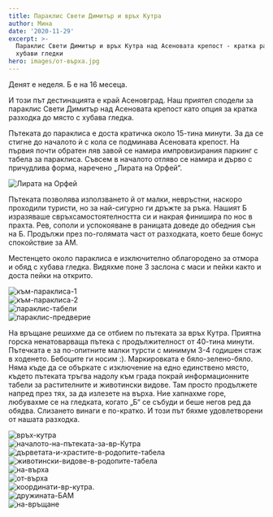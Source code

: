 ```yaml
---
title: Параклис Свети Димитър и връх Кутра
author: Мина
date: '2020-11-29'
excerpt: >-
  Параклис Свети Димитър и връх Кутра над Асеновата крепост - кратка разходка с
  хубави гледки
hero: images/от-върха.jpg
---
```

Денят е неделя. Б е на 16 месеца.

И този път дестинацията е край Асеновград. Наш приятел сподели за параклис Свети Димитър над Асеновата крепост като опция за кратка разходка до място с хубава гледка.

Пътеката до параклиса е доста кратичка около 15-тина минути. За да се стигне до началото ѝ с кола се подминава Асеновата крепост. На първия почти обратен ляв завой се намира импровизирания паркинг с табела за параклиса. Съвсем в началото отляво се намира и дърво с причудлива форма, наречено „Лирата на Орфей“. 

<div className="Image__Small">
  <img
    src="./images/lirata-na-orfey.jpg"
    title="Лирата на Орфей"
    alt="Лирата на Орфей"
  />
</div>

Пътеката позволява използването й от малки, невръстни, наскоро проходили туристи, но за най-сигурно ги дръжте за ръка. Нашият Б изразяваше свръхсамостоятелността си и накрая финишира по нос в прахта. Рев, сополи и успокояване в раницата доведе до обедния сън на Б. Продължи през по-голямата част от разходката, което беше бонус спокойствие за АМ.

Местенцето около параклиса е изключително облагородено за отмора и обяд с хубава гледка. Видяхме поне 3 заслона с маси и пейки както и доста пейки на открито.

<div className="Image__Small">
  <img src="./images/към-параклиса-1.jpg" title="Към параклиса 1" alt="към-параклиса-1"/>
</div>

<div className="Image__Small">
   <img src="./images/към-параклиса-2.jpg" title="Към параклиса 2" alt="към-параклиса-2"/>
</div>

<div className="Image__Small">
   <img src="./images/параклис-табели.jpg" title="Табели пред параклиса" alt="параклис-табели"/>
</div>

<div className="Image__Small">
   <img src="./images/параклис-предверие.jpg" title="Предверието на параклиса" alt="параклис-предверие"/>
</div>

На връщане решихме да се отбием по пътеката за връх Кутра. Приятна горска ненатоварваща пътека с продължителност от 40-тина минути. Пътечката е за по-опитните малки турсти с минимум 3-4 годишен стаж в ходенето. Бебоците ги носим :). Маркировката е бяло-зелено-бяло. Няма къде да се объркате с изключение на едно единствено място, където пътеката тръгва надолу към града покрай информационните табели за растителните и животински видове. Там просто продължете напред през тях, за да излезете на върха. Ние хапнахме горе, любувахме се на гледката, когато „Б“ се събуди и беше негов ред да обядва. Слизането винаги е по-кратко. И този път бяхме удовлетворени от нашата разходка.

<div className="Image__Small">
   <img src="./images/връх-кутра.jpg" title="Връх Кутра отдолу" alt="връх-кутра"/>
</div>

<div className="Image__Small">
   <img src="./images/началото-на-пътеката-за-вр-Кутра.jpg" title="Началото на пътеката за връх Кутра" alt="началото-на-пътеката-за-вр-Кутра"/>
</div>

<div className="Image__Small">
   <img src="./images/дърветата-и-храстите-в-родопите-табела.jpg" title="Табела дървета и храсти в Родопите" alt="дърветата-и-храстите-в-родопите-табела"/>
</div>

<div className="Image__Small">
   <img src="./images/животински-видове-в-родопите-табела.jpg" title="Табела животински видове в Родопите" alt="животински-видове-в-родопите-табела"/>
</div>

<div className="Image__Small">
   <img src="./images/на-върха.jpg" title="На върха" alt="на-върха"/>
</div>

<div className="Image__Medium">
   <img src="./images/от-върха.jpg" title="Гледката от връх Кутра" alt="от-върха"/>
</div>

<div className="Image__Small">
   <img src="./images/координати-вр-кутра.jpg" title="Координати на връх Кутра" alt="координати-вр-кутра."/>
</div>

<div className="Image__Small">
   <img src="./images/дружината-БАМ.jpg" title="Дружината БАМ" alt="дружината-БАМ"/>
</div>

<div className="Image__Small">
   <img src="./images/на-връщане.jpg" title="На връщане с усмивка" alt="на-връщане"/>
</div>
